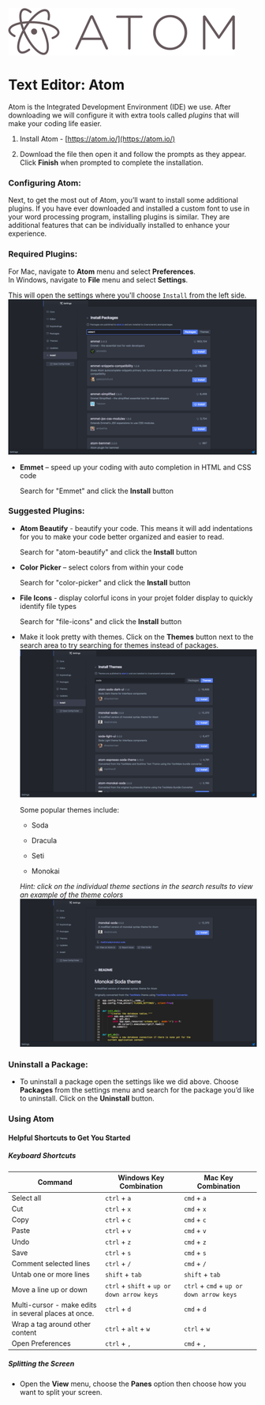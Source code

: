 ![](assets/atomLogo.png)

# Text Editor: Atom

Atom is the Integrated Development Environment \(IDE\) we use. After downloading we will configure it with extra tools called _plugins_ that will make your coding life easier.

1. Install Atom - [https://atom.io/](https://atom.io/)

2. Download the file then open it and follow the prompts as they appear. Click **Finish** when prompted to complete the installation.

### Configuring Atom:

Next, to get the most out of Atom, you’ll want to install some additional plugins. If you have ever downloaded and installed a custom font to use in your word processing program, installing plugins is similar. They are additional features that can be individually installed to enhance your experience.

### Required Plugins:
For Mac, navigate to **Atom** menu and select **Preferences**.  
In Windows, navigate to **File** menu and select **Settings**. 

This will open the settings where you'll choose `Install` from the left side.
![](/assets/packageInstall.png)

* **Emmet** – speed up your coding with auto completion in HTML and CSS code

  Search for "Emmet" and click the **Install** button

### Suggested Plugins:

* **Atom Beautify** - beautify your code.  This means it will add indentations for you to make your code better organized and easier to read.

  Search for "atom-beautify" and click the **Install** button

* **Color Picker** – select colors from within your code

  Search for "color-picker" and click the **Install** button

* **File Icons** - display colorful icons in your projet folder display to quickly identify file types

  Search for "file-icons" and click the **Install** button

* Make it look pretty with themes. Click on the **Themes** button next to the search area to try searching for themes instead of packages.  
  ![](/assets/themeInstall.png)

  Some popular themes include:

  * Soda

  * Dracula

  * Seti

  * Monokai

  _Hint: click on the individual theme sections in the search results to view an example of the theme colors_  
  ![](/assets/viewTheme.png)

### Uninstall a Package:

* To uninstall a package open the settings like we did above.  Choose **Packages** from the settings menu and search for the package you’d like to uninstall.  Click on the **Uninstall** button.

### Using Atom

#### Helpful Shortcuts to Get You Started

##### Keyboard Shortcuts

| Command | Windows Key Combination | Mac Key Combination |
| --- | --- | --- |
| Select all | `ctrl` + `a` | `cmd` + `a` |
| Cut | `ctrl` + `x` | `cmd` + `x` |
| Copy | `ctrl` + `c` | `cmd` + `c` |
| Paste | `ctrl` + `v` | `cmd` + `v` |
| Undo | `ctrl` + `z` | `cmd` + `z` |
| Save | `ctrl` + `s` | `cmd` + `s` |
| Comment selected lines | `ctrl` + `/` | `cmd` + `/` |
| Untab one or more lines | `shift` + `tab` | `shift` + `tab` |
| Move a line up or down | `ctrl` + `shift` + `up or down arrow keys` | `ctrl` + `cmd` + `up or down arrow keys` |
| Multi-cursor - make edits in several places at once. | `ctrl` + `d` | `cmd` + `d` |
| Wrap a tag around other content | `ctrl` + `alt` + `w` | `ctrl` + `w` |
| Open Preferences | `ctrl` + `,` | `cmd` + `,` |

##### Splitting the Screen

* Open the **View** menu, choose the **Panes** option then choose how you want to split your screen.



